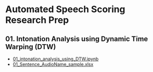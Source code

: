 # Automated Speech Scoring Research Prep

## 01. Intonation Analysis using Dynamic Time Warping (DTW)
- [01_intonation_analysis_using_DTW.ipynb]() 
- [01_Sentence_AudioName_sample.xlsx](https://github.com/linguistry/automated-speech-scoring/blob/52292cc141fc662a5aa7652f5236e64489f57444/01_Sentence_AudioName_sample.xlsx)
